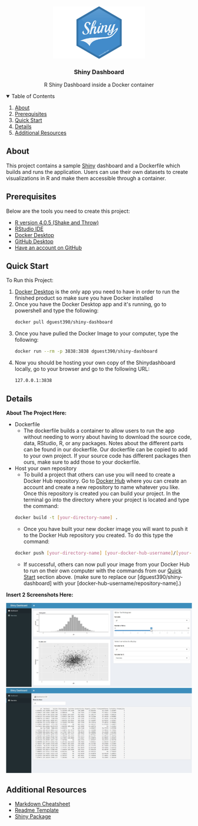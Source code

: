 <p align="center">
  <img width="250" src="Media/Shiny-logo.png" alt="shinydashboard">
  <h3 align="center">Shiny Dashboard</h3>
  <p align="center"> R Shiny Dashboard inside a Docker container</p>

<details open="open">
  <summary>Table of Contents</summary>
  <ol>
    <li><a href="#about">About</a></li>
    <li><a href="#prerequisites">Prerequisites</a></li>
    <li><a href="#quick-start">Quick Start</a></li>
    <li><a href="#details">Details</a></li>
    <li><a href="#additional-resources">Additional Resources</a></li>
  </ol>
</details>
 
## About

This project contains a sample [Shiny](https://rstudio.github.io/shinydashboard/) dashboard and a Dockerfile which builds and runs the application. Users can use their own datasets to create visualizations in R and make them accessible through a container.
  
## Prerequisites

Below are the tools you need to create this project:

- [R version 4.0.5 (Shake and Throw)](https://mirror.las.iastate.edu/CRAN/)
- [RStudio IDE](https://www.rstudio.com/products/rstudio/download/)
- [Docker Desktop](https://docs.docker.com/get-docker/)
- [GitHub Desktop](https://desktop.github.com/)
- [Have an account on GitHub](https://github.com/join)

## Quick Start

To Run this Project:

1. [Docker Desktop](https://docs.docker.com/get-docker/) is the only app you need to have in order to run the finished product so make sure you have Docker installed
2. Once you have the Docker Desktop app and it's running, go to powershell and type the following:
    ```sh
    docker pull dguest390/shiny-dashboard
    ```
3. Once you have pulled the Docker Image to your computer, type the following:
    ```sh
    docker run --rm -p 3838:3838 dguest390/shiny-dashboard
    ```
4. Now you should be hosting your own copy of the Shinydashboard locally, go to your browser and go to the following URL: 
    ```
    127.0.0.1:3838
    ```
## Details

__About The Project Here:__
- Dockerfile
  - The dockerfile builds a container to allow users to run the app without needing to worry about having to download the source code, data, RStudio, R, or any packages. Notes about the different parts can be found in our dockerfile. Our dockerfile can be copied to add to your own project. If your source code has different packages then ours, make sure to add those to your dockerfile.
- Host your own repository
  - To build a project that others can use you will need to create a Docker Hub repository. Go to [Docker Hub](https://hub.docker.com/) where you can create an account and create a new repository to name whatever you like. Once this repository is created you can build your project. In the terminal go into the directory where your project is located and type the command:
  ```sh
  docker build -t [your-directory-name] .
  ```
  - Once you have built your new docker image you will want to push it to the Docker Hub repository you created. To do this type the command:
  ```sh
  docker push [your-directory-name] [your-docker-hub-username]/[your-docker-hub-repository-name]
  ```
  - If successful, others can now pull your image from your Docker Hub to run on their own computer with the commands from our <a href="#quick-start">Quick Start</a> section above. (make sure to replace our [dguest390/shiny-dashboard] with your [docker-hub-username/repository-name].)
  

__Insert 2 Screenshots Here:__
<p align="center">
<img src="Media/dash.jpg" alt="dashboard" width="600"/>
<img src="Media/data.jpg" alt="data" width="600"/>


## Additional Resources

* [Markdown Cheatsheet](https://www.markdownguide.org/cheat-sheet)
* [Readme Template](https://github.com/othneildrew/Best-README-Template)
* [Shiny Package](https://shiny.rstudio.com/)
